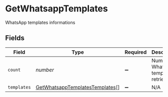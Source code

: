 # GetWhatsappTemplates

WhatsApp templates informations


## Fields

| Field                                                                                   | Type                                                                                    | Required                                                                                | Description                                                                             | Example                                                                                 |
| --------------------------------------------------------------------------------------- | --------------------------------------------------------------------------------------- | --------------------------------------------------------------------------------------- | --------------------------------------------------------------------------------------- | --------------------------------------------------------------------------------------- |
| `count`                                                                                 | *number*                                                                                | :heavy_minus_sign:                                                                      | Number of WhatsApp templates retrieved                                                  | 24                                                                                      |
| `templates`                                                                             | [GetWhatsappTemplatesTemplates](../../models/shared/getwhatsapptemplatestemplates.md)[] | :heavy_minus_sign:                                                                      | N/A                                                                                     |                                                                                         |